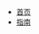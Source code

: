 <!-- docs/_sidebar.md -->

- [首页](/ "Introduction of NothingLeftProject")
- [指南](guide.md "Guide of this document")